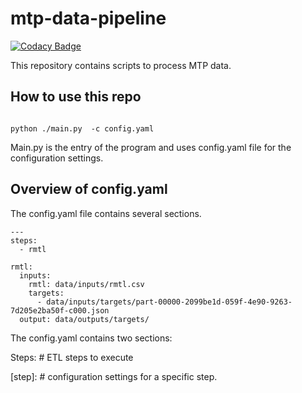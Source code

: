 # mtp-data-pipeline

[![Codacy Badge](https://api.codacy.com/project/badge/Grade/57b7b28b7a284930a6d40b17695af576)](https://app.codacy.com/gh/CBIIT/ppdc-data-pipeline?utm_source=github.com&utm_medium=referral&utm_content=CBIIT/ppdc-data-pipeline&utm_campaign=Badge_Grade_Settings)

This repository contains scripts to process MTP data.

## How to use this repo


```shell

python ./main.py  -c config.yaml

```

Main.py is the entry of the program and uses config.yaml file for the configuration settings. 

## Overview of config.yaml

The config.yaml file contains several sections. 

```shell
---
steps:
  - rmtl

rmtl:
  inputs:
    rmtl: data/inputs/rmtl.csv
    targets:
      - data/inputs/targets/part-00000-2099be1d-059f-4e90-9263-7d205e2ba50f-c000.json
  output: data/outputs/targets/
```

The config.yaml contains two sections:  

Steps: # ETL steps to execute

[step]: # configuration settings for a specific step.

